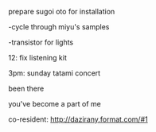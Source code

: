prepare sugoi oto for installation

-cycle through miyu's samples

-transistor for lights

12: fix listening kit

3pm: sunday tatami concert

been there

you've become a part of me

co-resident: http://dazirany.format.com/#1
